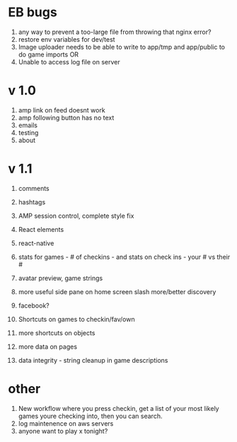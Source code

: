 # EB bugs

1. any way to prevent a too-large file from throwing that nginx error?
1. restore env variables for dev/test
1. Image uploader needs to be able to write to app/tmp and app/public to do game imports OR 
1. Unable to access log file on server

# v 1.0

1. amp link on feed doesnt work
1. amp following button has no text
1. emails
1. testing
1. about

# v 1.1

1. comments
1. hashtags
1. AMP session control, complete style fix
1. React elements
1. react-native

1. stats for games - # of checkins - and stats on check ins - your # vs their #
1. avatar preview, game strings
1. more useful side pane on home screen slash more/better discovery
1. facebook? 
1. Shortcuts on games to checkin/fav/own
1. more shortcuts on objects
1. more data on pages
1. data integrity - string cleanup in game descriptions

# other
1. New workflow where you press checkin, get a list of your most likely games youre checking into, then you can search.
1. log maintenence on aws servers
1. anyone want to play x tonight?